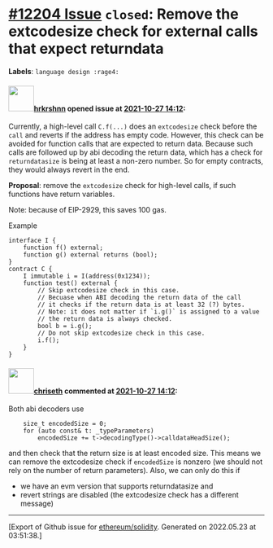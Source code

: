 # [\#12204 Issue](https://github.com/ethereum/solidity/issues/12204) `closed`: Remove the extcodesize check for external calls that expect returndata
**Labels**: `language design :rage4:`


#### <img src="https://avatars.githubusercontent.com/u/13174375?u=52d702cb6bec53b561afa293cf9cd53ef7a63924&v=4" width="50">[hrkrshnn](https://github.com/hrkrshnn) opened issue at [2021-10-27 14:12](https://github.com/ethereum/solidity/issues/12204):

Currently, a high-level call `C.f(...)` does an `extcodesize` check before the `call`  and reverts if the address has empty code. However, this check can be avoided for function calls that are expected to return data. Because such calls are followed up by abi decoding the return data, which has a check for `returndatasize` is being at least a non-zero number. So for empty contracts, they would always revert in the end.

**Proposal**: remove the `extcodesize` check for high-level calls, if such functions have return variables.

Note: because of EIP-2929, this saves 100 gas.

Example

```solidity
interface I {
    function f() external;
    function g() external returns (bool);
}
contract C {
    I immutable i = I(address(0x1234));
    function test() external {
        // Skip extcodesize check in this case.
        // Becuase when ABI decoding the return data of the call
        // it checks if the return data is at least 32 (?) bytes.
        // Note: it does not matter if `i.g()` is assigned to a value
        // the return data is always checked.
        bool b = i.g();
        // Do not skip extcodesize check in this case.
        i.f();
    }
}
```

#### <img src="https://avatars.githubusercontent.com/u/9073706?v=4" width="50">[chriseth](https://github.com/chriseth) commented at [2021-10-27 14:12](https://github.com/ethereum/solidity/issues/12204#issuecomment-952977504):

Both abi decoders use
```
	size_t encodedSize = 0;
	for (auto const& t: _typeParameters)
		encodedSize += t->decodingType()->calldataHeadSize();
```
and then check that the return size is at least encoded size. This means we can remove the extcodesize check if `encodedSize` is nonzero (we should not rely on the number of return parameters).
Also, we can only do this if
 - we have an evm version that supports returndatasize and
 - revert strings are disabled (the extcodesize check has a different message)


-------------------------------------------------------------------------------



[Export of Github issue for [ethereum/solidity](https://github.com/ethereum/solidity). Generated on 2022.05.23 at 03:51:38.]
